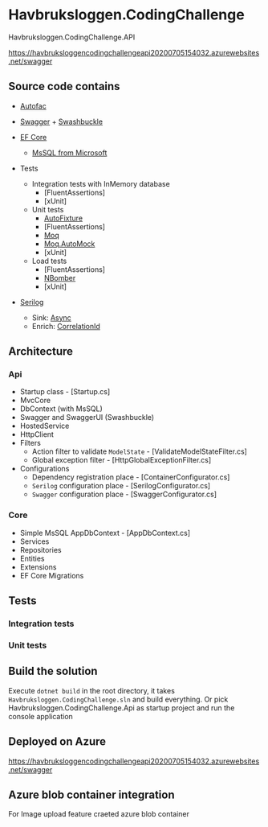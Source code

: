# Havbruksloggen.CodingChallenge


Havbruksloggen.CodingChallenge.API

https://havbruksloggencodingchallengeapi20200705154032.azurewebsites.net/swagger

## Source code contains

* [Autofac](https://autofac.org/)
* [Swagger](https://swagger.io/) + [Swashbuckle](https://github.com/domaindrivendev/Swashbuckle)
* [EF Core](https://docs.microsoft.com/ef/)
    * [MsSQL from Microsoft](https://github.com/aspnet/EntityFrameworkCore/)
* Tests
    * Integration tests with InMemory database
        * [FluentAssertions]
        * [xUnit]
    * Unit tests
        * [AutoFixture](https://github.com/AutoFixture/AutoFixture)
        * [FluentAssertions]
        * [Moq](https://github.com/moq/moq4)
        * [Moq.AutoMock](https://github.com/moq/Moq.AutoMocker)
        * [xUnit]
    * Load tests
        * [FluentAssertions]
        * [NBomber](https://nbomber.com/)
        * [xUnit]

* [Serilog](https://serilog.net/)
    * Sink: [Async](https://github.com/serilog/serilog-sinks-async)
    * Enrich: [CorrelationId](https://github.com/ekmsystems/serilog-enrichers-correlation-id)

## Architecture

### Api

  * Startup class - [Startup.cs]
  * MvcCore
  * DbContext (with MsSQL)
  * Swagger and SwaggerUI (Swashbuckle)
  * HostedService
  * HttpClient
* Filters
  * Action filter to validate `ModelState` - [ValidateModelStateFilter.cs]
  * Global exception filter - [HttpGlobalExceptionFilter.cs]
* Configurations
  * Dependency registration place - [ContainerConfigurator.cs]
  * `Serilog` configuration place - [SerilogConfigurator.cs]
  * `Swagger` configuration place - [SwaggerConfigurator.cs]

### Core


* Simple MsSQL AppDbContext - [AppDbContext.cs]
* Services
* Repositories
* Entities
* Extensions
* EF Core Migrations

## Tests

### Integration tests

### Unit tests

## Build the solution

Execute `dotnet build` in the root directory, it takes `Havbruksloggen.CodingChallenge.sln` and build everything.
Or pick Havbruksloggen.CodingChallenge.Api as startup project and run the console application

## Deployed on Azure

https://havbruksloggencodingchallengeapi20200705154032.azurewebsites.net/swagger

## Azure blob container integration

For Image upload feature craeted azure blob container

